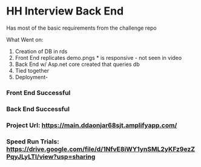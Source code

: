 # HH Interview Back End

Has most of the basic requirements from the challenge repo

What Went on: 
1. Creation of DB in rds
2. Front End replicates demo.pngs * is responsive - not seen in video 
3. Back End w/ Asp.net core created that queries db
4. Tied together
5. Deployment- 
  ### Front End Successful
  ### Back End Successful

### Project Url: https://main.ddaonjar68sjt.amplifyapp.com/
### Speed Run Trials: https://drive.google.com/file/d/1NfvE8iWY1ynSML2yKFz9ezZPqyJLyLTl/view?usp=sharing

